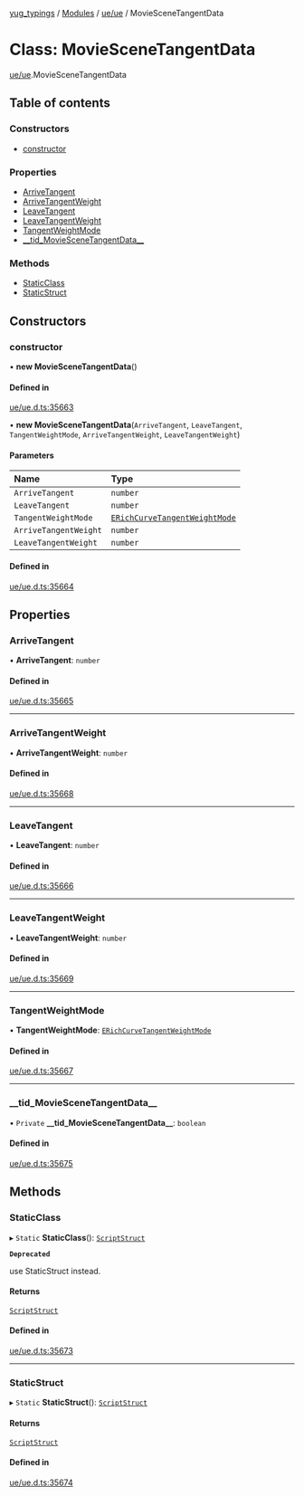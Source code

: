 [yug_typings](../README.md) / [Modules](../modules.md) / [ue/ue](../modules/ue_ue.md) / MovieSceneTangentData

# Class: MovieSceneTangentData

[ue/ue](../modules/ue_ue.md).MovieSceneTangentData

## Table of contents

### Constructors

- [constructor](ue_ue.MovieSceneTangentData.md#constructor)

### Properties

- [ArriveTangent](ue_ue.MovieSceneTangentData.md#arrivetangent)
- [ArriveTangentWeight](ue_ue.MovieSceneTangentData.md#arrivetangentweight)
- [LeaveTangent](ue_ue.MovieSceneTangentData.md#leavetangent)
- [LeaveTangentWeight](ue_ue.MovieSceneTangentData.md#leavetangentweight)
- [TangentWeightMode](ue_ue.MovieSceneTangentData.md#tangentweightmode)
- [\_\_tid\_MovieSceneTangentData\_\_](ue_ue.MovieSceneTangentData.md#__tid_moviescenetangentdata__)

### Methods

- [StaticClass](ue_ue.MovieSceneTangentData.md#staticclass)
- [StaticStruct](ue_ue.MovieSceneTangentData.md#staticstruct)

## Constructors

### constructor

• **new MovieSceneTangentData**()

#### Defined in

[ue/ue.d.ts:35663](https://github.com/YugMetaverse/yug_typings/blob/b7d9b19/ue/ue.d.ts#L35663)

• **new MovieSceneTangentData**(`ArriveTangent`, `LeaveTangent`, `TangentWeightMode`, `ArriveTangentWeight`, `LeaveTangentWeight`)

#### Parameters

| Name | Type |
| :------ | :------ |
| `ArriveTangent` | `number` |
| `LeaveTangent` | `number` |
| `TangentWeightMode` | [`ERichCurveTangentWeightMode`](../enums/ue_ue.ERichCurveTangentWeightMode.md) |
| `ArriveTangentWeight` | `number` |
| `LeaveTangentWeight` | `number` |

#### Defined in

[ue/ue.d.ts:35664](https://github.com/YugMetaverse/yug_typings/blob/b7d9b19/ue/ue.d.ts#L35664)

## Properties

### ArriveTangent

• **ArriveTangent**: `number`

#### Defined in

[ue/ue.d.ts:35665](https://github.com/YugMetaverse/yug_typings/blob/b7d9b19/ue/ue.d.ts#L35665)

___

### ArriveTangentWeight

• **ArriveTangentWeight**: `number`

#### Defined in

[ue/ue.d.ts:35668](https://github.com/YugMetaverse/yug_typings/blob/b7d9b19/ue/ue.d.ts#L35668)

___

### LeaveTangent

• **LeaveTangent**: `number`

#### Defined in

[ue/ue.d.ts:35666](https://github.com/YugMetaverse/yug_typings/blob/b7d9b19/ue/ue.d.ts#L35666)

___

### LeaveTangentWeight

• **LeaveTangentWeight**: `number`

#### Defined in

[ue/ue.d.ts:35669](https://github.com/YugMetaverse/yug_typings/blob/b7d9b19/ue/ue.d.ts#L35669)

___

### TangentWeightMode

• **TangentWeightMode**: [`ERichCurveTangentWeightMode`](../enums/ue_ue.ERichCurveTangentWeightMode.md)

#### Defined in

[ue/ue.d.ts:35667](https://github.com/YugMetaverse/yug_typings/blob/b7d9b19/ue/ue.d.ts#L35667)

___

### \_\_tid\_MovieSceneTangentData\_\_

• `Private` **\_\_tid\_MovieSceneTangentData\_\_**: `boolean`

#### Defined in

[ue/ue.d.ts:35675](https://github.com/YugMetaverse/yug_typings/blob/b7d9b19/ue/ue.d.ts#L35675)

## Methods

### StaticClass

▸ `Static` **StaticClass**(): [`ScriptStruct`](ue_ue.ScriptStruct.md)

**`Deprecated`**

use StaticStruct instead.

#### Returns

[`ScriptStruct`](ue_ue.ScriptStruct.md)

#### Defined in

[ue/ue.d.ts:35673](https://github.com/YugMetaverse/yug_typings/blob/b7d9b19/ue/ue.d.ts#L35673)

___

### StaticStruct

▸ `Static` **StaticStruct**(): [`ScriptStruct`](ue_ue.ScriptStruct.md)

#### Returns

[`ScriptStruct`](ue_ue.ScriptStruct.md)

#### Defined in

[ue/ue.d.ts:35674](https://github.com/YugMetaverse/yug_typings/blob/b7d9b19/ue/ue.d.ts#L35674)

